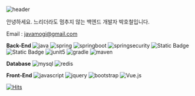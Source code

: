 ![header](https://capsule-render.vercel.app/api?type=waving&color=auto&text=Welcome-nl-&desc=javamogi%20Github%20Profile&descAlign=65)


안녕하세요. 느리더라도 멈추지 않는 백엔드 개발자 박호철입니다.

Email : javamogi@gmail.com

**Back-End**
![java](https://img.shields.io/badge/Java-437291?style=flat-square&logo=openjdk&logoColor=white)
![spring](https://img.shields.io/badge/Spring-6DB33F?style=flat-square&logo=spring&logoColor=white)
![springboot](https://img.shields.io/badge/Spring_Boot-6DB33F?style=flat-square&logo=springboot&logoColor=white)
![springsecurity](https://img.shields.io/badge/Spring_Security-6DB33F?style=flat-square&logo=springsecurity&logoColor=white)
![Static Badge](https://img.shields.io/badge/JPA-brightgreen)
![Static Badge](https://img.shields.io/badge/Querydsl-%23632CA6)
![junit5](https://img.shields.io/badge/JUnit5-25A162?style=flat-square&logo=junit5&logoColor=white)
![gradle](https://img.shields.io/badge/Gradle-02303A?style=flat-square&logo=gradle&logoColor=white)
![maven](https://img.shields.io/badge/Maven-C71A36?style=flat-square&logo=apachemaven&logoColor=white)

**Database**
![mysql](https://img.shields.io/badge/MySQL-4479A1?style=flat-square&logo=mysql&logoColor=white)
![redis](https://img.shields.io/badge/Redis-DC382D?style=flat-square&logo=redis&logoColor=white)

**Front-End**
![javascript](https://img.shields.io/badge/JavaScript-F7DF1E?style=flat-square&logo=javascript&logoColor=black)
![jquery](https://img.shields.io/badge/jQuery-0769AD?style=flat-square&logo=jquery&logoColor=white)
![bootstrap](https://img.shields.io/badge/Bootstrap-7952B3?style=flat-square&logo=bootstrap&logoColor=white)
![Vue.js](https://img.shields.io/badge/Vue.js-4FC08D?style=flat-square&logo=Vue.js&logoColor=white)

[![Hits](https://hits.seeyoufarm.com/api/count/incr/badge.svg?url=https%3A%2F%2Fgithub.com%2Fgjbae1212%2Fhit-counter&count_bg=%231FCCDD&title_bg=%23555555&icon=&icon_color=%23E7E7E7&title=hits&edge_flat=false)](https://hits.seeyoufarm.com)
